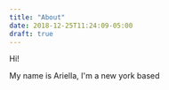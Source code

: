 ```yaml
---
title: "About"
date: 2018-12-25T11:24:09-05:00
draft: true
---
```



Hi!

My name is Ariella, 
I'm a new york based 